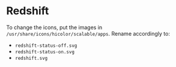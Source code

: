# Redshift

To change the icons, put the images in `/usr/share/icons/hicolor/scalable/apps`. Rename accordingly to:

- `redshift-status-off.svg`
- `redshift-status-on.svg`
- `redshift.svg`

